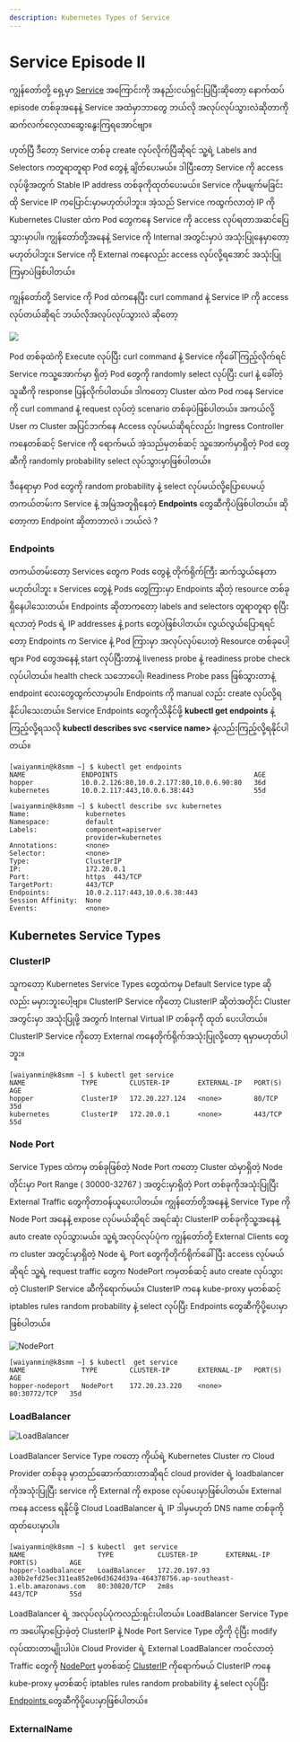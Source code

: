 ```yaml
---
description: Kubernetes Types of Service
---
```


# Service Episode II

ကျွန်တော်တို့ ရှေ့မှာ [Service](https://blog.k8smm.org/service) အကြောင်းကို အနည်းငယ်ရှင်းပြပြီးဆိုတော့ နောက်ထပ် episode တစ်ခုအနေနဲ့ Service အထဲမှာဘာတွေ ဘယ်လို အလုပ်လုပ်သွားလဲဆိုတာကို ဆက်လက်လေ့လာဆွေးနွေးကြရအောင်ဗျာ။

ဟုတ်ပြီ ဒီတော့ Service တစ်ခု create လုပ်လိုက်ပြီဆိုရင် သူ့ရဲ့ Labels and Selectors ကတူရာတူရာ Pod တွေနဲ့ ချိတ်ပေးမယ်။ ဒါပြီးတော့ Service ကို access လုပ်ဖို့အတွက် Stable IP address တစ်ခုကိုထုတ်ပေးမယ်။ Service ကိုမဖျက်မခြင်း ထို Service IP ကပြောင်းမှာမဟုတ်ပါဘူး။ အဲ့သည် Service ကထွက်လာတဲ့ IP ကို Kubernetes Cluster ထဲက Pod တွေကနေ Service ကို access လုပ်ရတာအဆင်ပြေသွားမှာပါ။ ကျွန်တော်တို့အနေနဲ့ Service ကို Internal အတွင်းမှာပဲ အသုံးပြုနေမှာတော့ မဟုတ်ပါဘူး။ Service ကို External ကနေလည်း access လုပ်လို့ရအောင် အသုံးပြုကြမှာပဲဖြစ်ပါတယ်။   


ကျွန်တော်တို့ Service ကို Pod ထဲက‌နေပြီး curl command နဲ့ Service IP ကို access လုပ်တယ်ဆိုရင် ဘယ်လိုအလုပ်လုပ်သွားလဲ ဆိုတော့ 

![](../.gitbook/assets/service3.png)



Pod တစ်ခုထဲကို Execute လုပ်ပြီး curl command နဲ့ Service ကိုခေါ်ကြည့်လိုက်ရင် Service ကသူ့အောက်မှာ ရှိတဲ့ Pod တွေကို randomly select လုပ်ပြီး curl နဲ့ ခေါ်တဲ့ သူဆီကို response ပြန်လိုက်ပါတယ်။ ဒါကတော့ Cluster ထဲက Pod ကနေ Service ကို curl command နဲ့ request လုပ်တဲ့ scenario တစ်ခုပဲဖြစ်ပါတယ်။ အကယ်လို့ User က Cluster အပြင်ဘက်နေ Access လုပ်မယ်ဆိုရင်လည်း Ingress Controller ကနေတစ်ဆင့် Service ကို ရောက်မယ် အဲ့သည်မှတစ်ဆင့် သူ့အောက်မှာရှိတဲ့ Pod တွေဆီကို randomly probability select လုပ်သွားမှာဖြစ်ပါတယ်။ 

ဒီနေရာမှာ Pod တွေကို random probability နဲ့ select လုပ်မယ်လို့ပြောပေမယ့် တကယ်တမ်းက Service နဲ့ အမြဲအတူရှိနေတဲ့ **Endpoints** တွေဆီကိုပဲဖြစ်ပါတယ်။ ဆိုတော့ကာ Endpoint ဆိုတာဘာလဲ ၊ ဘယ်လဲ ? 

### Endpoints

တကယ်တမ်းတော့ Services တွေက Pods တွေနဲ့ တိုက်ရိုက်ကြီး ဆက်သွယ်နေတာမဟုတ်ပါဘူး ။ Services တွေနဲ့ Pods တွေကြားမှာ Endpoints ဆိုတဲ့ resource တစ်ခုရှိနေပါသေးတယ်။ Endpoints ဆိုတာကတော့ labels and selectors တူရာတူရာ စုပြီး ရလာတဲ့ Pods ရဲ့ IP addresses နဲ့ ports တွေပဲဖြစ်ပါတယ်။ လွယ်လွယ်ပြောရရင်တော့ Endpoints က Service နဲ့ Pod ကြားမှာ အလုပ်လုပ်ပေးတဲ့ Resource တစ်ခုပေါ့ဗျာ။  Pod တွေအနေနဲ့ start လုပ်ပြီးတာနဲ့  liveness probe နဲ့ readiness probe check လုပ်ပါတယ်။ health check  သဘောပေါ့၊ Readiness Probe pass ဖြစ်သွားတာနဲ့ endpoint လေးတွေထွက်လာမှာပါ။ Endpoints ကို manual လည်း create လုပ်လို့ရနိုင်ပါသေးတယ်။ Service Endpoints တွေကိုသိနိုင်ဖို့  **kubectl get endpoints** နဲ့ကြည့်လို့ရသလို **kubectl describes svc &lt;service name&gt;**  နဲ့လည်းကြည့်လို့ရနိုင်ပါတယ်။ 

```text
[waiyanmin@k8smm ~] $ kubectl get endpoints 
NAME              ENDPOINTS                                  AGE
hopper            10.0.2.126:80,10.0.2.177:80,10.0.6.90:80   36d
kubernetes        10.0.2.117:443,10.0.6.38:443               55d
```

```text
[waiyanmin@k8smm ~] $ kubectl describe svc kubernetes
Name:              kubernetes
Namespace:         default
Labels:            component=apiserver
                   provider=kubernetes
Annotations:       <none>
Selector:          <none>
Type:              ClusterIP
IP:                172.20.0.1
Port:              https  443/TCP
TargetPort:        443/TCP
Endpoints:         10.0.2.117:443,10.0.6.38:443
Session Affinity:  None
Events:            <none>
```



## Kubernetes Service Types

### ClusterIP

သူကတော့ Kubernetes Service Types တွေထဲကမှ Default Service type ဆိုလည်း မမှားဘူးပေါ့ဗျာ။ ClusterIP Service ကိုတော့ ClusterIP ဆိုတဲအတိုင်း Cluster အတွင်းမှာ အသုံးပြုဖို့ အတွက် Internal Virtual IP တစ်ခုကို ထုတ် ပေးပါတယ်။ ClusterIP Service ကိုတော့ External ကနေတိုက်ရိုက်အသုံးပြုလို့တော့ ရမှာမဟုတ်ပါဘူး။ 

```text
[waiyanmin@k8smm ~] $ kubectl get service
NAME              TYPE        CLUSTER-IP       EXTERNAL-IP   PORT(S)        AGE
hopper            ClusterIP   172.20.227.124   <none>        80/TCP         35d
kubernetes        ClusterIP   172.20.0.1       <none>        443/TCP        55d
```

### Node Port

Service Types ထဲကမှ တစ်ခုဖြစ်တဲ့ Node Port ကတော့ Cluster ထဲမှာရှိတဲ့ Node တိုင်းမှာ Port Range \( 30000-32767 \) အတွင်းမှာရှိတဲ့ Port တစ်ခုကိုအသုံးပြုပြီး External Traffic တွေကိုတာဝန်ယူပေးပါတယ်။ ကျွန်တော်တို့အနေနဲ့ Service Type ကို Node Port အနေနဲ့ expose လုပ်မယ်ဆိုရင် အရင်ဆုံး ClusterIP တစ်ခုကိုသူ့အနေနဲ့ auto create လုပ်သွားမယ်။ သူ့ရဲ့အလုပ်လုပ်ပုံက ကျွန်တော်တို့ External Clients တွေက cluster အတွင်းမှာရှိတဲ့ Node ရဲ့ Port တွေကိုတိုက်ရိုက်ခေါ်ပြီး access လုပ်မယ်ဆိုရင် သူ့ရဲ့ request traffic တွေက NodePort ကမှတစ်ဆင့် auto create လုပ်သွားတဲ့ ClusterIP Service ဆီကိုရောက်မယ်။ ClusterIP ကနေ kube-proxy မှတစ်ဆင့် iptables rules  random probability နဲ့ select လုပ်ပြီး Endpoints တွေဆီကိုပို့ပေးမှာဖြစ်ပါတယ်။

![NodePort](../.gitbook/assets/nodeport.png)

```text
[waiyanmin@k8smm ~] $ kubectl  get service
NAME              TYPE        CLUSTER-IP       EXTERNAL-IP   PORT(S)        AGE
hopper-nodeport   NodePort    172.20.23.220    <none>        80:30772/TCP   35d
```

### LoadBalancer 

![LoadBalancer](../.gitbook/assets/loadbalancer.png)

LoadBalancer Service Type ကတော့ ကိုယ်ရဲ့ Kubernetes Cluster က Cloud Provider တစ်ခုခု မှာတည်ဆောက်ထားတာဆိုရင် cloud provider ရဲ့ loadbalancer ကိုအသုံးပြုပြီး service ကို External ကို expose လုပ်ပေးမှာဖြစ်ပါတယ်။ External ကနေ access ရနိုင်ဖို့ Cloud LoadBalancer ရဲ့ IP ဒါမှမဟုတ် DNS name တစ်ခုကို ထုတ်ပေးမှာပါ။ 

```text
[waiyanmin@k8smm ~] $ kubectl  get service
NAME                  TYPE           CLUSTER-IP       EXTERNAL-IP                                                                   PORT(S)        AGE
hopper-loadbalancer   LoadBalancer   172.20.197.93    a30b2efd25ec311ea852e06d3624d39a-464378756.ap-southeast-1.elb.amazonaws.com   80:30820/TCP   2m8s                                                                     443/TCP        55d
```

LoadBalancer ရဲ့ အလုပ်လုပ်ပုံကလည်းရှင်းပါတယ်။ LoadBalancer Service Type က အပေါ်မှာပြောခဲ့တဲ့ ClusterIP နဲ့ Node Port Service Type တို့ကို ငုံပြီး modify လုပ်ထားတာမျိုးပါပဲ။ Cloud Provider ရဲ့ External LoadBalancer ကဝင်လာတဲ့ Traffic တွေကို [NodePort](https://blog.k8smm.org/service/service-part-2#node-port) မှတစ်ဆင့် [ClusterIP](https://blog.k8smm.org/service/service-part-2#clusterip) ကိုရောက်မယ် ClusterIP ကနေ kube-proxy မှတစ်ဆင့် iptables rules  random probability နဲ့ select လုပ်ပြီး [Endpoints ](https://blog.k8smm.org/service/service-part-2#endpoints)တွေဆီကိုပို့ပေးမှာဖြစ်ပါတယ်။ 

### ExternalName





